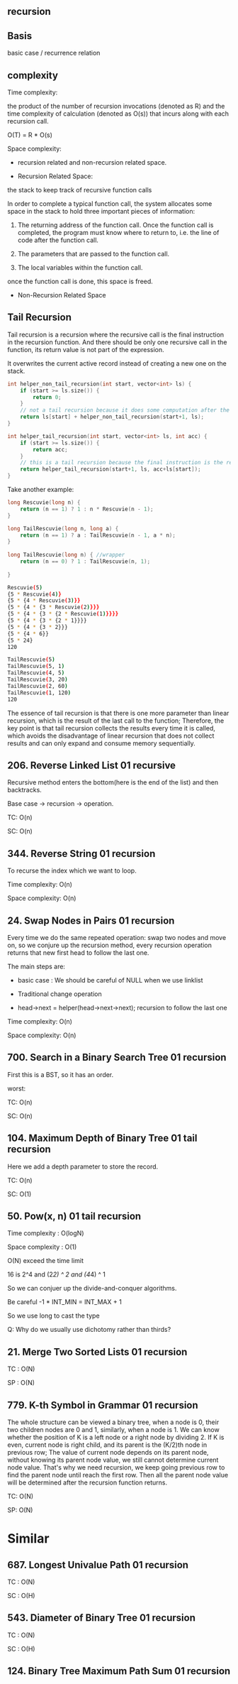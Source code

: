 ## recursion

## Basis

basic case / recurrence relation

## complexity

Time complexity:

the product of the number of recursion invocations (denoted as R) and the time complexity of calculation (denoted as O(s)) that incurs along with each recursion call.

O(T) = R * O(s)

Space complexity:

- recursion related and non-recursion related space.

- Recursion Related Space:

the stack to keep track of recursive function calls

In order to complete a typical function call, the system allocates some space in the stack to hold three important pieces of information:

1. The returning address of the function call. Once the function call is completed, the program must know where to return to, i.e. the line of code after the function call.

2. The parameters that are passed to the function call. 

3. The local variables within the function call.

once the function call is done, this space is freed. 

- Non-Recursion Related Space

## Tail Recursion

Tail recursion is a recursion where the recursive call is the final instruction in the recursion function. And there should be only one recursive call in the function,
its return value is not part of the expression. 

It overwrites the current active record instead of creating a new one on the stack.

```cpp
int helper_non_tail_recursion(int start, vector<int> ls) {
    if (start >= ls.size()) {
        return 0;
    }
    // not a tail recursion because it does some computation after the recursive call returned.
    return ls[start] + helper_non_tail_recursion(start+1, ls);
}

int helper_tail_recursion(int start, vector<int> ls, int acc) {
    if (start >= ls.size()) {
        return acc;
    }
    // this is a tail recursion because the final instruction is the recursive call.
    return helper_tail_recursion(start+1, ls, acc+ls[start]);
}

```

Take another example:

```cpp
long Rescuvie(long n) {
    return (n == 1) ? 1 : n * Rescuvie(n - 1);
}
```

```cpp
long TailRescuvie(long n, long a) {
    return (n == 1) ? a : TailRescuvie(n - 1, a * n);
}
 
long TailRescuvie(long n) { //wrapper 
    return (n == 0) ? 1 : TailRescuvie(n, 1);
 
}
```

```bash
Rescuvie(5)
{5 * Rescuvie(4)}
{5 * {4 * Rescuvie(3)}}
{5 * {4 * {3 * Rescuvie(2)}}}
{5 * {4 * {3 * {2 * Rescuvie(1)}}}}
{5 * {4 * {3 * {2 * 1}}}}
{5 * {4 * {3 * 2}}}
{5 * {4 * 6}}
{5 * 24}
120
```

```bash
TailRescuvie(5)
TailRescuvie(5, 1)
TailRescuvie(4, 5)
TailRescuvie(3, 20)
TailRescuvie(2, 60)
TailRescuvie(1, 120)
120
```

The essence of tail recursion is that there is one more parameter than linear recursion, which is the result of the last call to the function;
Therefore, the key point is that tail recursion collects the results every time it is called, which avoids the disadvantage of linear recursion that does not collect results and can only expand and consume memory sequentially.


## 206. Reverse Linked List 01 recursive

Recursive method enters the bottom(here is the end of the list) and then backtracks.

Base case -> recursion -> operation.

TC: O(n)

SC: O(n)

## 344. Reverse String 01 recursion

To recurse the index which we want to loop.

Time complexity: O(n)

Space complexity: O(n)

## 24. Swap Nodes in Pairs 01 recursion

Every time we do the same repeated operation: swap two nodes and move on, so we conjure up the recursion method, every recursion operation returns that new first head to follow the last one.

The main steps are:

- basic case : We should be careful of NULL when we use linklist

- Traditional change operation

- head->next = helper(head->next->next);  recursion to follow the last one

Time complexity: O(n)

Space complexity: O(n)

## 700. Search in a Binary Search Tree 01 recursion

First this is a BST, so it has an order.

worst:

TC: O(n)

SC: O(n)

## 104. Maximum Depth of Binary Tree 01 tail recursion

Here we add a depth parameter to store the record.

TC: O(n)

SC: O(1)

## 50. Pow(x, n) 01 tail recursion

Time complexity : O(logN)

Space complexity : O(1)

O(N) exceed the time limit 

16 is 2^4 and (2*2) ^ 2 and (4*4) ^ 1

So we can conjuer up the divide-and-conquer algorithms.

Be careful -1 * INT_MIN = INT_MAX + 1

So we use long to cast the type

Q:  Why do we usually use dichotomy rather than thirds?

## 21. Merge Two Sorted Lists 01 recursion

TC : O(N)

SP : O(N)

## 779. K-th Symbol in Grammar 01 recursion 

The whole structure can be viewed a binary tree, when a node is 0, their two children nodes are 0 and 1, similarly, when a node is 1. We can know whether the position of K is a left node or a right node by dividing 2. If K is even, current node is right child, and its parent is the (K/2)th node in previous row;
The value of current node depends on its parent node, without knowing its parent node value, we still cannot determine current node value. That's why we need recursion, we keep going previous row to find the parent node until reach the first row. Then all the parent node value will be determined after the recursion function returns.

TC: O(N)

SP: O(N)


# Similar

## 687. Longest Univalue Path 01 recursion

TC : O(N)

SC : O(H)

## 543. Diameter of Binary Tree 01 recursion

TC : O(N)

SC : O(H)

## 124. Binary Tree Maximum Path Sum 01 recursion



